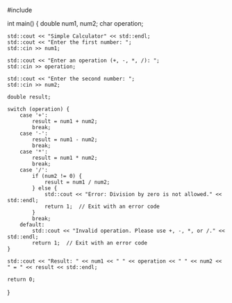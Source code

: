 #include <iostream>

int main() {
    double num1, num2;
    char operation;

    std::cout << "Simple Calculator" << std::endl;
    std::cout << "Enter the first number: ";
    std::cin >> num1;

    std::cout << "Enter an operation (+, -, *, /): ";
    std::cin >> operation;

    std::cout << "Enter the second number: ";
    std::cin >> num2;

    double result;

    switch (operation) {
        case '+':
            result = num1 + num2;
            break;
        case '-':
            result = num1 - num2;
            break;
        case '*':
            result = num1 * num2;
            break;
        case '/':
            if (num2 != 0) {
                result = num1 / num2;
            } else {
                std::cout << "Error: Division by zero is not allowed." << std::endl;
                return 1;  // Exit with an error code
            }
            break;
        default:
            std::cout << "Invalid operation. Please use +, -, *, or /." << std::endl;
            return 1;  // Exit with an error code
    }

    std::cout << "Result: " << num1 << " " << operation << " " << num2 << " = " << result << std::endl;

    return 0;
}
